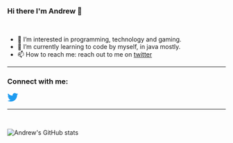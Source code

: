 ### Hi there I'm Andrew 👋

<br/>

- 👀 I’m interested in programming, technology and gaming.
- 🌱 I’m currently learning to code by myself, in java mostly.
- 📫 How to reach me: reach out to me on [twitter][twitter]
 
---
 
### Connect with me:
 
<a href="https://twitter.com/andrew_miroiu"><img alt="Twitter" width="25px" src="https://github.com/sorinmiroiu97/sorinmiroiu97/blob/main/res/twitter-icon.svg"></a>
 
---
 
<br/>
 
![Andrew's GitHub stats][github-stats]
 
<br/>
 
[twitter]: https://twitter.com/andrew_miroiu
[github-stats]: https://github-readme-stats.vercel.app/api?username=andrew-miroiu&show_icons=true&theme=github_dark&hide_border=false&border_radius=25&border_color=58A6FF&count_private=true&custom_title=Andrew's%20Github%20Stats
